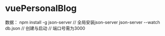 # vuePersonalBlog
数据：
  npm install -g json-server // 全局安装json-server
  json-server --watch db.json  // 创建与启动 // 端口号需为3000
